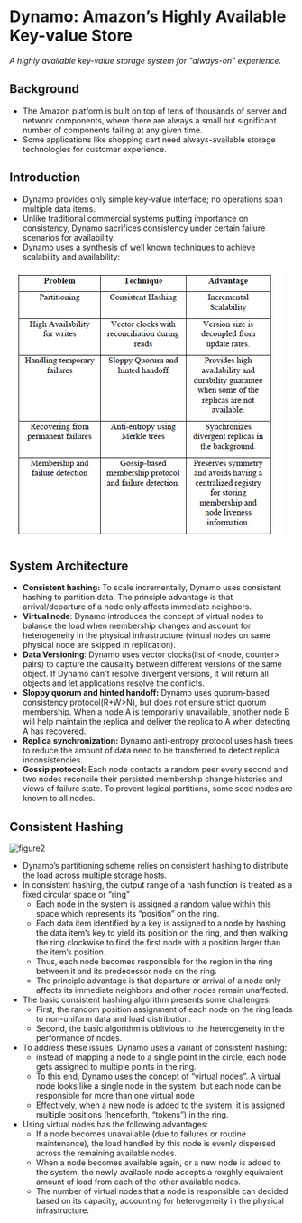 # Dynamo: Amazon’s Highly Available Key-value Store

*A highly available key-value storage system for "always-on" experience.*

## Background

- The Amazon platform is built on top of tens of thousands of server and network components, where there are always a small but significant number of components failing at any given time.
- Some applications like shopping cart need always-available storage technologies for customer experience.

## Introduction

- Dynamo provides only simple key-value interface; no operations span multiple data items.
- Unlike traditional commercial systems putting importance on consistency, Dynamo sacrifices consistency under certain failure scenarios for availability.
- Dynamo uses a synthesis of well known techniques to achieve scalability and availability:

![summary](images/summary.png)

## System Architecture

- **Consistent hashing:** To scale incrementally, Dynamo uses consistent hashing to partition data. The principle advantage is that arrival/departure of a node only affects immediate neighbors.
- **Virtual node**: Dynamo introduces the concept of virtual nodes to balance the load when membership changes and account for heterogeneity in the physical infrastructure (virtual nodes on same physical node are skipped in replication).
- **Data Versioning**: Dynamo uses vector clocks(list of <node, counter\> pairs) to capture the causality between different  versions of the same object. If Dynamo can't resolve divergent versions, it will return all objects and let applications resolve the conflicts.
- **Sloppy quorum and hinted handoff:** Dynamo uses quorum-based consistency protocol(R+W>N),  but does not ensure strict quorum membership. When a node A is temporarily unavailable, another node B will help maintain the replica and deliver the replica to A when detecting A has recovered.
- **Replica synchronization:** Dynamo anti-entropy protocol uses hash trees to reduce the amount of data need to be transferred to detect replica inconsistencies.
- **Gossip protocol:** Each node contacts a random peer every second and two nodes reconcile their persisted membership change histories and views of failure state. To prevent logical partitions, some seed nodes are known to all nodes.

## Consistent Hashing

![figure2](images/figure2.png)

- Dynamo’s partitioning scheme relies on consistent hashing to distribute the load across multiple storage hosts. 
- In consistent hashing, the output range of a hash function is treated as a fixed circular space or “ring”
  - Each node in the system is assigned a random value within this space which represents its “position” on the ring. 
  - Each data item identified by a key is assigned to a node by hashing the data item’s key to yield its position on the ring, and then walking the ring clockwise to find the first node with a position larger than the item’s position. 
  - Thus, each node becomes responsible for the region in the ring between it and its predecessor node on the ring. 
  - The principle advantage is that departure or arrival of a node only affects its immediate neighbors and other nodes remain unaffected. 
- The basic consistent hashing algorithm presents some challenges. 
  - First, the random position assignment of each node on the ring leads to non-uniform data and load distribution. 
  - Second, the basic algorithm is oblivious to the heterogeneity in the performance of nodes. 
- To address these issues, Dynamo uses a variant of consistent hashing: 
  - instead of mapping a node to a single point in the circle, each node gets assigned to multiple points in the ring. 
  - To this end, Dynamo uses the concept of “virtual nodes”. A virtual node looks like a single node in the system, but each node can be responsible for more than one virtual node
  - Effectively, when a new node is added to the system, it is assigned multiple positions (henceforth, “tokens”) in the ring. 
- Using virtual nodes has the following advantages:
  - If a node becomes unavailable (due to failures or routine maintenance), the load handled by this node is evenly dispersed across the remaining available nodes.
  - When a node becomes available again, or a new node is added to the system, the newly available node accepts a roughly equivalent amount of load from each of the other available nodes.
  - The number of virtual nodes that a node is responsible can decided based on its capacity, accounting for heterogeneity in the physical infrastructure.